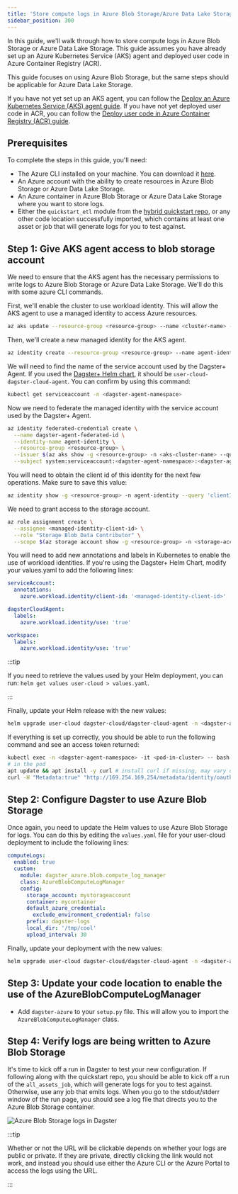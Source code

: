 ```yaml
---
title: 'Store compute logs in Azure Blob Storage/Azure Data Lake Storage'
sidebar_position: 300
---
```


In this guide, we'll walk through how to store compute logs in Azure Blob Storage or Azure Data Lake Storage. This guide assumes you have already set up an Azure Kubernetes Service (AKS) agent and deployed user code in Azure Container Registry (ACR).

This guide focuses on using Azure Blob Storage, but the same steps should be applicable for Azure Data Lake Storage.

If you have not yet set up an AKS agent, you can follow the [Deploy an Azure Kubernetes Service (AKS) agent guide](/dagster-plus/deployment/deployment-types/hybrid/azure/aks-agent). If you have not yet deployed user code in ACR, you can follow the [Deploy user code in Azure Container Registry (ACR) guide](/dagster-plus/deployment/deployment-types/hybrid/azure/acr-user-code).

## Prerequisites

To complete the steps in this guide, you'll need:

- The Azure CLI installed on your machine. You can download it [here](https://docs.microsoft.com/en-us/cli/azure/install-azure-cli).
- An Azure account with the ability to create resources in Azure Blob Storage or Azure Data Lake Storage.
- An Azure container in Azure Blob Storage or Azure Data Lake Storage where you want to store logs.
- Either the `quickstart_etl` module from the [hybrid quickstart repo](https://github.com/dagster-io/dagster-cloud-hybrid-quickstart), or any other code location successfully imported, which contains at least one asset or job that will generate logs for you to test against.

## Step 1: Give AKS agent access to blob storage account

We need to ensure that the AKS agent has the necessary permissions to write logs to Azure Blob Storage or Azure Data Lake Storage. We'll do this with some azure CLI commands.

First, we'll enable the cluster to use workload identity. This will allow the AKS agent to use a managed identity to access Azure resources.

```bash
az aks update --resource-group <resource-group> --name <cluster-name> --enable-workload-identity
```

Then, we'll create a new managed identity for the AKS agent.

```bash
az identity create --resource-group <resource-group> --name agent-identity
```

We will need to find the name of the service account used by the Dagster+ Agent. If you used the [Dagster+ Helm chart](/dagster-plus/deployment/deployment-types/hybrid/kubernetes/configuration), it should be `user-cloud-dagster-cloud-agent`. You can confirm by using this command:

```bash
kubectl get serviceaccount -n <dagster-agent-namespace>
```

Now we need to federate the managed identity with the service account used by the Dagster+ Agent.

```bash
az identity federated-credential create \
  --name dagster-agent-federated-id \
  --identity-name agent-identity \
  --resource-group <resource-group> \
  --issuer $(az aks show -g <resource-group> -n <aks-cluster-name> --query "oidcIssuerProfile.issuerUrl" -otsv) \
  --subject system:serviceaccount:<dagster-agent-namespace>:<dagster-agent-service-account>
```

You will need to obtain the client id of this identity for the next few operations. Make sure to save this value:

```bash
az identity show -g <resource-group> -n agent-identity --query 'clientId' -otsv
```

We need to grant access to the storage account.

```bash
az role assignment create \
  --assignee <managed-identity-client-id> \
  --role "Storage Blob Data Contributor" \
  --scope $(az storage account show -g <resource-group> -n <storage-account> --query 'id' -otsv)
```

You will need to add new annotations and labels in Kubernetes to enable the use of workload identities. If you're using the Dagster+ Helm Chart, modify your values.yaml to add the following lines:

```yaml
serviceAccount:
  annotations:
    azure.workload.identity/client-id: '<managed-identity-client-id>'

dagsterCloudAgent:
  labels:
    azure.workload.identity/use: 'true'

workspace:
  labels:
    azure.workload.identity/use: 'true'
```

:::tip

If you need to retrieve the values used by your Helm deployment, you can run:
`helm get values user-cloud > values.yaml`.

:::

Finally, update your Helm release with the new values:

```bash
helm upgrade user-cloud dagster-cloud/dagster-cloud-agent -n <dagster-agent-namespace> -f values.yaml
```

If everything is set up correctly, you should be able to run the following command and see an access token returned:

```bash
kubectl exec -n <dagster-agent-namespace> -it <pod-in-cluster> -- bash
# in the pod
apt update && apt install -y curl # install curl if missing, may vary depending on the base image
curl -H "Metadata:true" "http://169.254.169.254/metadata/identity/oauth2/token?resource=https://storage.azure.com/&api-version=2018-02-01"
```

## Step 2: Configure Dagster to use Azure Blob Storage

Once again, you need to update the Helm values to use Azure Blob Storage for logs. You can do this by editing the `values.yaml` file for your user-cloud deployment to include the following lines:

```yaml
computeLogs:
  enabled: true
  custom:
    module: dagster_azure.blob.compute_log_manager
    class: AzureBlobComputeLogManager
    config:
      storage_account: mystorageaccount
      container: mycontainer
      default_azure_credential:
        exclude_environment_credential: false
      prefix: dagster-logs
      local_dir: '/tmp/cool'
      upload_interval: 30
```

Finally, update your deployment with the new values:

```bash
helm upgrade user-cloud dagster-cloud/dagster-cloud-agent -n <dagster-agent-namespace> -f values.yaml
```

## Step 3: Update your code location to enable the use of the AzureBlobComputeLogManager

- Add `dagster-azure` to your `setup.py` file. This will allow you to import the `AzureBlobComputeLogManager` class.

## Step 4: Verify logs are being written to Azure Blob Storage

It's time to kick off a run in Dagster to test your new configuration. If following along with the quickstart repo, you should be able to kick off a run of the `all_assets_job`, which will generate logs for you to test against. Otherwise, use any job that emits logs. When you go to the stdout/stderr window of the run page, you should see a log file that directs you to the Azure Blob Storage container.

![Azure Blob Storage logs in Dagster](/images/dagster-plus/deployment/azure/azure-blob-storage-logs.png)

:::tip

Whether or not the URL will be clickable depends on whether your logs are
public or private. If they are private, directly clicking the link would not
work, and instead you should use either the Azure CLI or the Azure Portal to
access the logs using the URL.

:::
